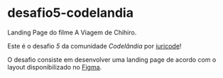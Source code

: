 # desafio5-codelandia

Landing Page do filme A Viagem de Chihiro.

Este é o desafio *5* da comunidade *Codelândia* por [iuricode](https://github.com/iuricode)!

O desafio consiste em desenvolver uma landing page de acordo com o layout disponibilizado no [Figma](https://www.figma.com/file/Yb9IBH56g7T1hdIyZ3BMNO/Desafios---Codelândia?node-id=5854%3A2).


